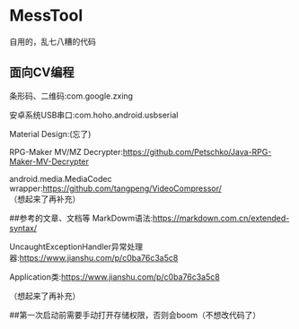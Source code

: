 # MessTool
自用的，乱七八糟的代码


## 面向CV编程 
条形码、二维码:com.google.zxing

安卓系统USB串口:com.hoho.android.usbserial

Material Design:(忘了)

RPG-Maker MV/MZ Decrypter:https://github.com/Petschko/Java-RPG-Maker-MV-Decrypter

android.media.MediaCodec wrapper:https://github.com/tangpeng/VideoCompressor/
（想起来了再补充）



##参考的文章、文档等
MarkDowm语法:<https://markdown.com.cn/extended-syntax/>

UncaughtExceptionHandler异常处理器:<https://www.jianshu.com/p/c0ba76c3a5c8>

Application类:<https://www.jianshu.com/p/c0ba76c3a5c8>


（想起来了再补充）


##第一次启动前需要手动打开存储权限，否则会boom（不想改代码了）